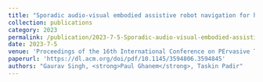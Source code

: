 ```yaml
---
title: "Sporadic audio-visual embodied assistive robot navigation for human tracking"
collection: publications
category: 2023
permalink: /publication/2023-7-5-Sporadic-audio-visual-embodied-assistive-robot-navigation-for-human-tracking
date: 2023-7-5
venue: 'Proceedings of the 16th International Conference on PErvasive Technologies Related to Assistive Environments(PETRA)'
paperurl: 'https://dl.acm.org/doi/pdf/10.1145/3594806.3594845'
authors: "Gaurav Singh, <strong>Paul Ghanem</strong>, Taskin Padir"
---
```


